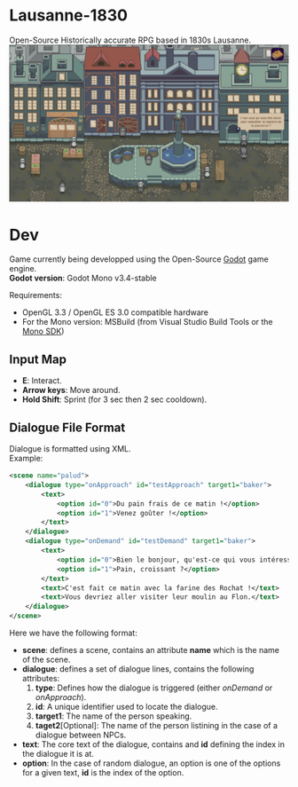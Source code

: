 # Lausanne-1830
Open-Source Historically accurate RPG based in 1830s Lausanne.  
![Lausanne1830 Prototype Screenshot](Lausanne_1830_Proto.png)

# Dev  
Game currently being developped using the Open-Source [Godot](https://godotengine.org/download) game engine.  
__Godot version__: Godot Mono v3.4-stable  

Requirements:
- OpenGL 3.3 / OpenGL ES 3.0 compatible hardware
- For the Mono version: MSBuild
(from Visual Studio Build Tools or the [Mono SDK](https://www.mono-project.com/download/stable/))


  
## Input Map  
- __E__: Interact.   
- __Arrow keys__: Move around.  
- __Hold Shift__: Sprint (for 3 sec then 2 sec cooldown).  
  
## Dialogue File Format  
Dialogue is formatted using XML.  
Example:  
```xml
<scene name="palud">
    <dialogue type="onApproach" id="testApproach" target1="baker">
        <text>
            <option id="0">Du pain frais de ce matin !</option>
            <option id="1">Venez goûter !</option>
        </text>
    </dialogue>
    <dialogue type="onDemand" id="testDemand" target1="baker">
        <text>
            <option id="0">Bien le bonjour, qu'est-ce qui vous intéresse ?</option>
            <option id="1">Pain, croissant ?</option>
        </text>
        <text>C'est fait ce matin avec la farine des Rochat !</text>
        <text>Vous devriez aller visiter leur moulin au Flon.</text>
    </dialogue>
</scene>
```  
Here we have the following format:  
- __scene__: defines a scene, contains an attribute __name__ which is the name of the scene.  
- __dialogue__: defines a set of dialogue lines, contains the following attributes:  
    1. __type__: Defines how the dialogue is triggered (either _onDemand_ or _onApproach_).  
    2. __id__: A unique identifier used to locate the dialogue.  
    3. __target1__: The name of the person speaking.  
    4. __taget2__[Optional]: The name of the person listining in the case of a dialogue between NPCs.  
- __text__: The core text of the dialogue, contains and __id__ defining the index in the dialogue it is at.  
- __option__: In the case of random dialogue, an option is one of the options for a given text, __id__ is the index of the option.  
  


